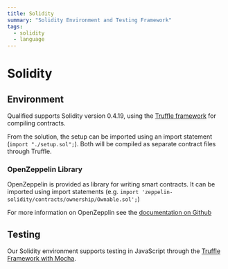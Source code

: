 ```yaml
---
title: Solidity
summary: "Solidity Environment and Testing Framework"
tags:
  - solidity
  - language
---
```


# Solidity

## Environment

Qualified supports Solidity version 0.4.19, using the [Truffle framework](https://truffleframework.com/) for compiling contracts.

From the solution, the setup can be imported using an import statement (`import "./setup.sol";`). Both will be compiled as separate contract files through Truffle.

### OpenZeppelin Library

OpenZeppelin is provided as library for writing smart contracts. It can be imported using import statements (e.g. `import 'zeppelin-solidity/contracts/ownership/Ownable.sol';`)

For more information on OpenZepplin see the [documentation on Github](https://github.com/OpenZeppelin/zeppelin-solidity)

## Testing

Our Solidity environment supports testing in JavaScript through the [Truffle Framework with Mocha](/reference/languages/solidity/truffle-with-mocha).
